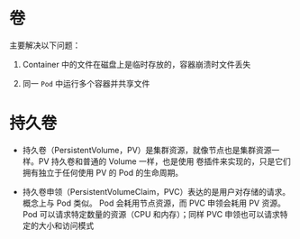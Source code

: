 # 卷

主要解决以下问题：

1. Container 中的文件在磁盘上是临时存放的，容器崩溃时文件丢失

2. 同一 `Pod` 中运行多个容器并共享文件

# 持久卷

- 持久卷（PersistentVolume，PV）是集群资源，就像节点也是集群资源一样。PV 持久卷和普通的 Volume 一样，也是使用 卷插件来实现的，只是它们拥有独立于任何使用 PV 的 Pod 的生命周期。 

- 持久卷申领（PersistentVolumeClaim，PVC）表达的是用户对存储的请求。概念上与 Pod 类似。 Pod 会耗用节点资源，而 PVC 申领会耗用 PV 资源。Pod 可以请求特定数量的资源（CPU 和内存）；同样 PVC 申领也可以请求特定的大小和访问模式